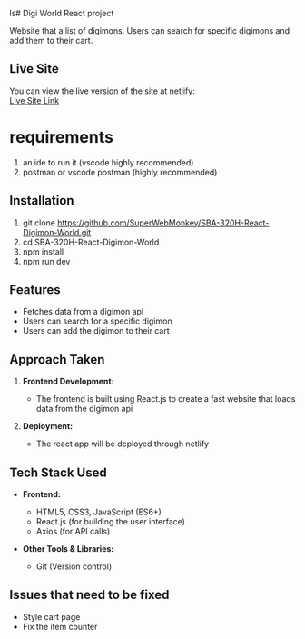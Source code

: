 ls# Digi World React project

Website that a list of digimons. Users can search for specific digimons and add
them to their cart.

## Live Site

You can view the live version of the site at netlify:  
[Live Site Link](https://inquisitive-syrniki-febb6b.netlify.app/)

# requirements

1. an ide to run it (vscode highly recommended)
2. postman or vscode postman (highly recommended)

## Installation

1. git clone https://github.com/SuperWebMonkey/SBA-320H-React-Digimon-World.git
2. cd SBA-320H-React-Digimon-World
3. npm install
4. npm run dev

## Features

- Fetches data from a digimon api
- Users can search for a specific digimon
- Users can add the digimon to their cart

## Approach Taken

1. **Frontend Development:**

   - The frontend is built using React.js to create a fast website that loads data from the digimon api

2. **Deployment:**
   - The react app will be deployed through netlify

## Tech Stack Used

- **Frontend:**

  - HTML5, CSS3, JavaScript (ES6+)
  - React.js (for building the user interface)
  - Axios (for API calls)

- **Other Tools & Libraries:**
  - Git (Version control)

## Issues that need to be fixed

- Style cart page
- Fix the item counter
